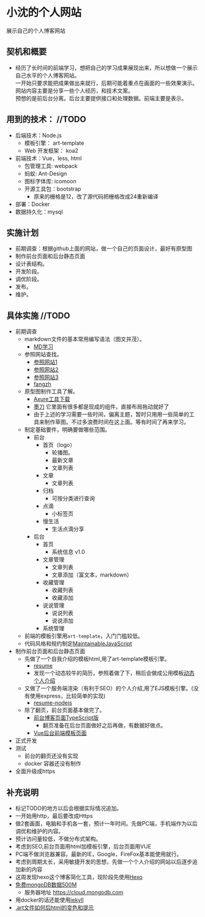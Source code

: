 <!--
 * @Description: 说明文件
 * @Author: shenxf
 * @Date: 2019-02-27 12:16:55
 -->
# 小沈的个人网站

展示自己的个人博客网站

## 契机和概要

- 经历了长时间的前端学习，想把自己的学习成果展现出来，所以想做一个展示自己水平的个人博客网站。	
一开始只要求能把成果做出来就行，后期可能着重点在画面的一些效果演示。	
网站内容主要是分享一些个人经历，和技术文案。	
预想的是前后台分离。后台主要提供接口和处理数据。前端主要是表示。

## 用到的技术：	//TODO

- 后端技术：Node.js
	+ 模板引擎： art-template
	+ Web 开发框架： koa2
- 前端技术：Vue，less, html
	+ 包管理工具: webpack
	+ 蚂蚁: Ant-Design
	+ 图标字体库: icomoon 
	+ 开源工具包：bootstrap
		* 原来的栅格是12，改了源代码把栅格改成24重新编译
- 部署：Docker
- 数据持久化：mysql

## 实施计划

- 前期调查：根据github上面的网站，做一个自己的页面设计，最好有原型图	
- 制作前台页面和后台静态页面	
- 设计表结构。	
- 开发阶段。	
- 调优阶段。	
- 发布。	
- 维护。	

## 具体实施		//TODO

- 前期调查	
	+ markdown文件的基本常用编写语法（图文并茂）。
		* [MD学习](https://www.cnblogs.com/liugang-vip/p/6337580.html)
	+ 参照网站查找。	
		* [参照网站1](https://segmentfault.com/u/yuanzm/articles)
		* [参照网站2](https://yisha0307.github.io/Portfolio-page/chenyisha.html)
		* [参照网站3](http://www.flqin.com/)
		* [fangzh](http://fangzh.top/)
	+ 原型图制作工具了解。	
		* [Axure工具下载](http://www.woshipm.com/it/319902.html)
		* [墨刀](https://modao.cc/) 它里面有很多都是现成的组件，直接布局拖动就好了
		* 由于上述的学习需要一些时间，偏离主题，暂时只用用一些简单的工具来制作草图。不过多浪费时间在这上面。等有时间了再来学习。
	+ 制定基础要件，明确要做哪些范围。	
		* 前台
			- 首页（logo）
				+ 轮播图。
				+ 最新文章
				+ 文章列表
			- 文章
				+ 文章列表
			- 归档
				+ 可按分类进行查询
			- 点滴
				+ 小标签页
			- 慢生活
				+ 生活点滴分享
		* 后台
			- 首页
				+ 系统信息 v1.0
			- 文章管理
				+ 文章列表
				+ 文章添加（富文本，markdown）
			- 收藏管理
				+ 收藏列表
				+ 收藏添加
			- 说说管理
				+ 说说列表
				+ 说说添加
			- 系统管理
	+ 前端的模板引擎用`art-template`，入门门槛较低。
	+ 代码风格和规约制定[MaintainableJavaScript](https://github.com/shen1986/MaintainableJavaScript)
- 制作前台页面和后台静态页面
	+ 先做了一个自我介绍的模板html,用了art-template模板引擎。
		* [resume](https://github.com/shen1986/resume)
		* 发现一个动态较牛的简历，参照着做了下，稍后会做成公用模板[动态个人介绍](http://www.shenxf.com:3000/vue/)
	+ 又做了一个服务端渲染（有利于SEO）的个人介绍,用了EJS模板引擎。(没有使用express，比较简单的实现)
		* [resume-nodejs](https://github.com/shen1986/resume-nodejs)
	+ 除了翻页，前台页面基本做完了。
        * [前台博客页面TypeScript版](background/blog)
            - 翻页准备在后台页面做好之后再做，有数据好做点。
        * [Vue后台前端模板页面](front-vueProject/admin)
- 正式开发
- 测试
	+ 前台的翻页还没有实现
	+ docker 容器还没有制作
- 全面升级成https

## 补充说明

- 标记TODO的地方以后会根据实际情况追加。	
- 一开始用http，最后要改成Https	
- 做2套画面，电脑和手机各一套，预计一年时间。先做PC端，手机端作为以后调优和维护的内容。	
- 预计访问量较低，不做分布式架构。
- 考虑到SEO,前台页面用html加模板引擎，后台页面用VUE
- PC端不做浏览器兼容。最新的IE，Google，FireFox基本能使用就行。
- 考虑到周期太长，采用敏捷开发的思想，先做一个个人介绍的网站以后逐步追加新的内容
- 这周发现hexo这个博客简化工具，现阶段先使用[Hexo](http://shenxf.top/categories/%E5%8D%9A%E5%AE%A2/)
- [免费mongoDB数据500M](https://mlab.com/)
    + 服务器地址 https://cloud.mongodb.com
- 用docker的话还能使用[jekyll](https://www.jekyll.com.cn/)
- [.art文件如何后html的变色和提示](http://shenxf.top/2019/04/22/20190422-vscode/)
